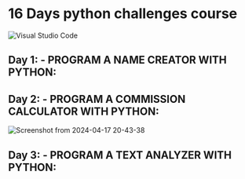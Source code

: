 # 16 Days python challenges course
<div align="center>

![Python](https://img.shields.io/badge/python-3670A0?style=for-the-badge&logo=python&logoColor=ffdd54)
![Visual Studio Code](https://img.shields.io/badge/Visual%20Studio%20Code-0078d7.svg?style=for-the-badge&logo=visual-studio-code&logoColor=white)
</div>


## Day 1:  - PROGRAM A NAME CREATOR WITH PYTHON:

## Day 2:  - PROGRAM A COMMISSION CALCULATOR WITH PYTHON:
![Screenshot from 2024-04-17 20-43-38](https://github.com/Marouane-Elgoumiri/Python_Challenges/assets/96888594/ad326eae-9b59-4cf8-9e7b-846056332a54)

## Day 3:  - PROGRAM A TEXT ANALYZER WITH PYTHON:
